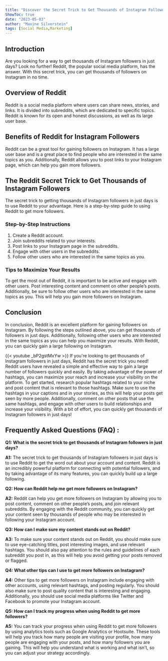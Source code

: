 ```yaml
---
title: "Discover the Secret Trick to Get Thousands of Instagram Followers in Just Days - Reddit Reveals All!"
ShowToc: true 
date: "2023-05-03"
author: "Maxine Silverstein" 
tags: [Social Media,Marketing]
---
```

## Introduction

Are you looking for a way to get thousands of Instagram followers in just days? Look no further! Reddit, the popular social media platform, has the answer. With this secret trick, you can get thousands of followers on Instagram in no time. 

## Overview of Reddit

Reddit is a social media platform where users can share news, stories, and links. It is divided into subreddits, which are dedicated to specific topics. Reddit is known for its open and honest discussions, as well as its large user base. 

## Benefits of Reddit for Instagram Followers

Reddit can be a great tool for gaining followers on Instagram. It has a large user base and is a great place to find people who are interested in the same topics as you. Additionally, Reddit allows you to post links to your Instagram page, which can help you gain more followers. 

## The Reddit Secret Trick to Get Thousands of Instagram Followers

The secret trick to getting thousands of Instagram followers in just days is to use Reddit to your advantage. Here is a step-by-step guide to using Reddit to get more followers. 

### Step-by-Step Instructions

1. Create a Reddit account.
2. Join subreddits related to your interests.
3. Post links to your Instagram page in the subreddits.
4. Engage with other users in the subreddits.
5. Follow other users who are interested in the same topics as you.

### Tips to Maximize Your Results

To get the most out of Reddit, it is important to be active and engage with other users. Post interesting content and comment on other people’s posts. Additionally, be sure to follow other users who are interested in the same topics as you. This will help you gain more followers on Instagram. 

## Conclusion

In conclusion, Reddit is an excellent platform for gaining followers on Instagram. By following the steps outlined above, you can get thousands of followers in just days. Additionally, following other users who are interested in the same topics as you can help you maximize your results. With Reddit, you can quickly gain a large following on Instagram.

{{< youtube _bP2gstMxYw >}} 
If you're looking to get thousands of Instagram followers in just days, Reddit has the secret trick you need! Reddit users have revealed a simple and effective way to gain a large number of followers quickly and easily. By taking advantage of the power of hashtags, you can maximize your reach and increase your visibility on the platform. To get started, research popular hashtags related to your niche and post content that is relevant to those hashtags. Make sure to use the hashtags in your captions and in your stories, as this will help your posts get seen by more people. Additionally, comment on other posts that use the same hashtags, and engage with other users to build relationships and increase your visibility. With a bit of effort, you can quickly get thousands of Instagram followers in just days!

## Frequently Asked Questions (FAQ) :
**Q1: What is the secret trick to get thousands of Instagram followers in just days?**

**A1:** The secret trick to get thousands of Instagram followers in just days is to use Reddit to get the word out about your account and content. Reddit is an incredibly powerful platform for connecting with potential followers, and by taking advantage of its many features, you can quickly build up a large following. 

**Q2: How can Reddit help me get more followers on Instagram?**

**A2:** Reddit can help you get more followers on Instagram by allowing you to post content, comment on other people’s posts, and join relevant subreddits. By engaging with the Reddit community, you can quickly get your content seen by thousands of people who may be interested in following your Instagram account. 

**Q3: How can I make sure my content stands out on Reddit?**

**A3:** To make sure your content stands out on Reddit, you should make sure to use eye-catching titles, post interesting images, and use relevant hashtags. You should also pay attention to the rules and guidelines of each subreddit you post in, as this will help you avoid getting your posts removed or flagged. 

**Q4: What other tips can I use to get more followers on Instagram?**

**A4:** Other tips to get more followers on Instagram include engaging with other accounts, using relevant hashtags, and posting regularly. You should also make sure to post quality content that is interesting and engaging. Additionally, you should use social media platforms like Twitter and Facebook to promote your Instagram account. 

**Q5: How can I track my progress when using Reddit to get more followers?**

**A5:** You can track your progress when using Reddit to get more followers by using analytics tools such as Google Analytics or Hootsuite. These tools will help you track how many people are visiting your profile, how many people are engaging with your posts, and how many followers you are gaining. This will help you understand what is working and what isn’t, so you can adjust your strategy accordingly.


